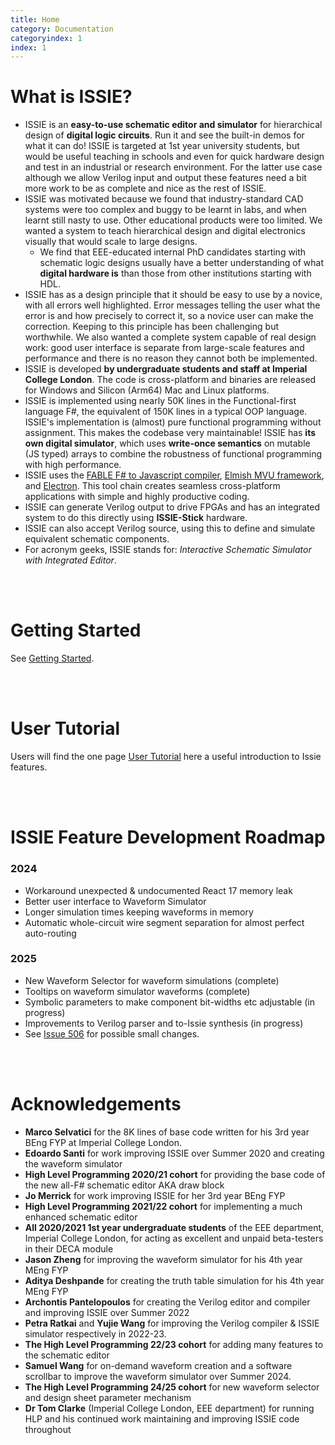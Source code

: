 ```yaml
---
title: Home
category: Documentation
categoryindex: 1
index: 1
---
```


# What is ISSIE?

* ISSIE is an **easy-to-use schematic editor and simulator** for hierarchical design of **digital logic circuits**. Run it and see the built-in demos for what it can do! ISSIE is targeted at 1st year university students, but would be useful teaching in schools and even for quick hardware design and test in an industrial or research environment. For the latter use case although we allow Verilog input and output these features need a bit more work to be as complete and nice as the rest of ISSIE.
* ISSIE was motivated because we found that industry-standard CAD systems were too complex and buggy to be learnt in labs, and when learnt still nasty to use. Other educational products were too limited. We wanted a system to teach hierarchical design and digital electronics visually that would scale to large designs.
   - We find that EEE-educated internal PhD candidates starting with schematic logic designs usually have a better understanding of what **digital hardware is** than those from other institutions starting with HDL.
* ISSIE has as a design principle that it should be easy to use by a novice, with all errors well highlighted. Error messages telling the user what the error is and how precisely to correct it, so a novice user can make the correction. Keeping to this principle has been challenging but worthwhile. We also wanted a complete system capable of real design work: good user interface is separate from large-scale features and performance and there is no reason they cannot both be implemented.
* ISSIE is developed **by undergraduate students and staff at Imperial College London**. The code is cross-platform and binaries are released for Windows and Silicon (Arm64) Mac and Linux platforms.
* ISSIE is implemented using nearly 50K lines in the Functional-first language F#, the equivalent of 150K lines in a typical OOP language. ISSIE's implementation is (almost) pure functional programming without assignment. This makes the codebase very maintainable! ISSIE has **its own digital simulator**, which uses **write-once semantics** on mutable (JS typed) arrays to combine the robustness of functional programming with high performance.
* ISSIE uses the [FABLE F# to Javascript compiler](https://fable.io/), [Elmish MVU framework](https://elmish.github.io/elmish/), and [Electron](https://www.electronjs.org/). This tool chain creates seamless cross-platform applications with simple and highly productive coding.
* ISSIE can generate Verilog output to drive FPGAs and has an integrated system to do this directly using **ISSIE-Stick** hardware.
* ISSIE can also accept Verilog source, using this to define and simulate equivalent schematic components.
* For acronym geeks, ISSIE stands for: *Interactive Schematic Simulator with Integrated Editor*.
  
<br><br>

# Getting Started

See [Getting Started](gettingStarted.html).

<br><br>

# User Tutorial

Users will find the one page [User Tutorial](userGuide.html) here a useful introduction to Issie features.

<br><br>

# ISSIE Feature Development Roadmap

### 2024 
* Workaround unexpected & undocumented React 17 memory leak
* Better user interface to Waveform Simulator
* Longer simulation times keeping waveforms in memory
* Automatic whole-circuit wire segment separation for almost perfect auto-routing

### 2025

* New Waveform Selector for waveform simulations (complete)
* Tooltips on waveform simulator waveforms (complete)
* Symbolic parameters to make component bit-widths etc adjustable (in progress)
* Improvements to Verilog parser and to-Issie synthesis (in progress)
* See [Issue 506](https://github.com/tomcl/issie/issues/506) for possible small changes.


<br><br>

# Acknowledgements

- **Marco Selvatici** for the 8K lines of base code written for his 3rd year BEng FYP at Imperial College London.
- **Edoardo Santi** for work improving ISSIE over Summer 2020 and creating the waveform simulator
- **High Level Programming 2020/21 cohort** for providing the base code of the new all-F# schematic editor AKA draw block
- **Jo Merrick** for work improving ISSIE for her 3rd year BEng FYP
- **High Level Programming 2021/22 cohort** for implementing a much enhanced schematic editor
- **All 2020/2021 1st year undergraduate students** of the EEE department, Imperial College London, for acting as excellent and unpaid beta-testers in their DECA module
- **Jason Zheng** for improving the waveform simulator for his 4th year MEng FYP
- **Aditya Deshpande** for creating the truth table simulation for his 4th year MEng FYP
- **Archontis Pantelopoulos** for creating the Verilog editor and compiler and improving ISSIE over Summer 2022
- **Petra Ratkai** and **Yujie Wang** for improving the Verilog compiler & ISSIE simulator respectively in 2022-23.
- **The High Level Programming 22/23 cohort** for adding many features to the schematic editor
- **Samuel Wang** for on-demand waveform creation and a software scrollbar to improve the waveform simulator over Summer 2024.
- **The High Level Programming 24/25 cohort** for new waveform selector and design sheet parameter mechanism
- **Dr Tom Clarke** (Imperial College London, EEE department) for running HLP and his continued work maintaining and improving ISSIE code throughout
<br><br>

